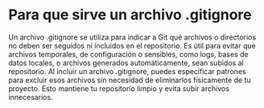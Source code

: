 # Para que sirve un archivo .gitignore
Un archivo .gitignore se utiliza para indicar a Git qué archivos o directorios no deben ser seguidos ni incluidos en el repositorio. Es útil para evitar que archivos temporales, de configuración o sensibles, como logs, bases de datos locales, o archivos generados automáticamente, sean subidos al repositorio. Al incluir un archivo .gitignore, puedes especificar patrones para excluir esos archivos sin necesidad de eliminarlos físicamente de tu proyecto. Esto mantiene tu repositorio limpio y evita subir archivos innecesarios.